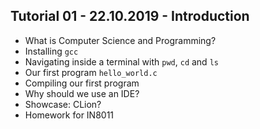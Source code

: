 ## Tutorial 01 - 22.10.2019 - Introduction

* What is Computer Science and Programming?
* Installing `gcc`
* Navigating inside a terminal with `pwd`, `cd` and `ls`
* Our first program `hello_world.c`
* Compiling our first program
* Why should we use an IDE?
* Showcase: CLion?
* Homework for IN8011